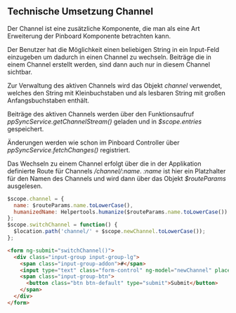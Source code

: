 ## Technische Umsetzung Channel

Der Channel ist eine zusätzliche Komponente, die man als eine Art Erweiterung der Pinboard Komponente betrachten kann.

Der Benutzer hat die Möglichkeit einen beliebigen String in ein Input-Feld einzugeben um dadurch in einen Channel zu wechseln. Beiträge die in einem Channel erstellt werden, sind dann auch nur in diesem Channel sichtbar.

Zur Verwaltung des aktiven Channels wird das Objekt *channel* verwendet, welches den String mit Kleinbuchstaben und als lesbaren String mit großen Anfangsbuchstaben enthält.

Beiträge des aktiven Channels werden über den Funktionsaufruf *ppSyncService.getChannelStream()* geladen und in *$scope.entries* gespeichert.

Änderungen werden wie schon im Pinboard Controller über *ppSyncService.fetchChanges()* registriert.

Das Wechseln zu einem Channel erfolgt über die in der Applikation definierte Route für Channels */channel/:name*. *:name* ist hier ein Platzhalter für den Namen des Channels und wird dann über das Objekt *$routeParams* ausgelesen.

```javascript
$scope.channel = {
  name: $routeParams.name.toLowerCase(),
  humanizedName: Helpertools.humanize($routeParams.name.toLowerCase())
};
$scope.switchChannel = function() {
  $location.path('channel/' + $scope.newChannel.toLowerCase());
};
```

```html
<form ng-submit="switchChannel()">
  <div class="input-group input-group-lg">
    <span class="input-group-addon">#</span>
    <input type="text" class="form-control" ng-model="newChannel" placeholder="Switch Channel">
    <span class="input-group-btn">
      <button class="btn btn-default" type="submit">Submit</button>
    </span>
  </div>
</form>
```
